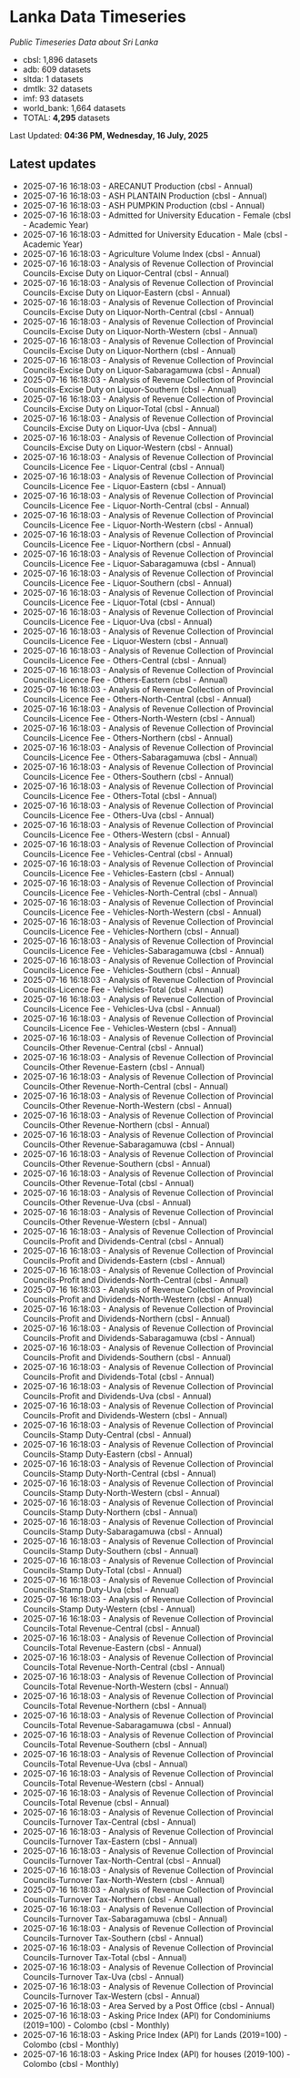 # Lanka Data Timeseries
*Public Timeseries Data about Sri Lanka*

* cbsl: 1,896 datasets
* adb: 609 datasets
* sltda: 1 datasets
* dmtlk: 32 datasets
* imf: 93 datasets
* world_bank: 1,664 datasets
* TOTAL: **4,295** datasets

Last Updated: **04:36 PM, Wednesday, 16 July, 2025**

## Latest updates

* 2025-07-16 16:18:03 - ARECANUT Production (cbsl - Annual)
* 2025-07-16 16:18:03 - ASH PLANTAIN Production (cbsl - Annual)
* 2025-07-16 16:18:03 - ASH PUMPKIN Production (cbsl - Annual)
* 2025-07-16 16:18:03 - Admitted for University Education - Female (cbsl - Academic Year)
* 2025-07-16 16:18:03 - Admitted for University Education - Male (cbsl - Academic Year)
* 2025-07-16 16:18:03 - Agriculture Volume Index (cbsl - Annual)
* 2025-07-16 16:18:03 - Analysis of Revenue Collection of Provincial Councils-Excise Duty on Liquor-Central (cbsl - Annual)
* 2025-07-16 16:18:03 - Analysis of Revenue Collection of Provincial Councils-Excise Duty on Liquor-Eastern (cbsl - Annual)
* 2025-07-16 16:18:03 - Analysis of Revenue Collection of Provincial Councils-Excise Duty on Liquor-North-Central (cbsl - Annual)
* 2025-07-16 16:18:03 - Analysis of Revenue Collection of Provincial Councils-Excise Duty on Liquor-North-Western (cbsl - Annual)
* 2025-07-16 16:18:03 - Analysis of Revenue Collection of Provincial Councils-Excise Duty on Liquor-Northern (cbsl - Annual)
* 2025-07-16 16:18:03 - Analysis of Revenue Collection of Provincial Councils-Excise Duty on Liquor-Sabaragamuwa (cbsl - Annual)
* 2025-07-16 16:18:03 - Analysis of Revenue Collection of Provincial Councils-Excise Duty on Liquor-Southern (cbsl - Annual)
* 2025-07-16 16:18:03 - Analysis of Revenue Collection of Provincial Councils-Excise Duty on Liquor-Total (cbsl - Annual)
* 2025-07-16 16:18:03 - Analysis of Revenue Collection of Provincial Councils-Excise Duty on Liquor-Uva (cbsl - Annual)
* 2025-07-16 16:18:03 - Analysis of Revenue Collection of Provincial Councils-Excise Duty on Liquor-Western (cbsl - Annual)
* 2025-07-16 16:18:03 - Analysis of Revenue Collection of Provincial Councils-Licence Fee - Liquor-Central (cbsl - Annual)
* 2025-07-16 16:18:03 - Analysis of Revenue Collection of Provincial Councils-Licence Fee - Liquor-Eastern (cbsl - Annual)
* 2025-07-16 16:18:03 - Analysis of Revenue Collection of Provincial Councils-Licence Fee - Liquor-North-Central (cbsl - Annual)
* 2025-07-16 16:18:03 - Analysis of Revenue Collection of Provincial Councils-Licence Fee - Liquor-North-Western (cbsl - Annual)
* 2025-07-16 16:18:03 - Analysis of Revenue Collection of Provincial Councils-Licence Fee - Liquor-Northern (cbsl - Annual)
* 2025-07-16 16:18:03 - Analysis of Revenue Collection of Provincial Councils-Licence Fee - Liquor-Sabaragamuwa (cbsl - Annual)
* 2025-07-16 16:18:03 - Analysis of Revenue Collection of Provincial Councils-Licence Fee - Liquor-Southern (cbsl - Annual)
* 2025-07-16 16:18:03 - Analysis of Revenue Collection of Provincial Councils-Licence Fee - Liquor-Total (cbsl - Annual)
* 2025-07-16 16:18:03 - Analysis of Revenue Collection of Provincial Councils-Licence Fee - Liquor-Uva (cbsl - Annual)
* 2025-07-16 16:18:03 - Analysis of Revenue Collection of Provincial Councils-Licence Fee - Liquor-Western (cbsl - Annual)
* 2025-07-16 16:18:03 - Analysis of Revenue Collection of Provincial Councils-Licence Fee - Others-Central (cbsl - Annual)
* 2025-07-16 16:18:03 - Analysis of Revenue Collection of Provincial Councils-Licence Fee - Others-Eastern (cbsl - Annual)
* 2025-07-16 16:18:03 - Analysis of Revenue Collection of Provincial Councils-Licence Fee - Others-North-Central (cbsl - Annual)
* 2025-07-16 16:18:03 - Analysis of Revenue Collection of Provincial Councils-Licence Fee - Others-North-Western (cbsl - Annual)
* 2025-07-16 16:18:03 - Analysis of Revenue Collection of Provincial Councils-Licence Fee - Others-Northern (cbsl - Annual)
* 2025-07-16 16:18:03 - Analysis of Revenue Collection of Provincial Councils-Licence Fee - Others-Sabaragamuwa (cbsl - Annual)
* 2025-07-16 16:18:03 - Analysis of Revenue Collection of Provincial Councils-Licence Fee - Others-Southern (cbsl - Annual)
* 2025-07-16 16:18:03 - Analysis of Revenue Collection of Provincial Councils-Licence Fee - Others-Total (cbsl - Annual)
* 2025-07-16 16:18:03 - Analysis of Revenue Collection of Provincial Councils-Licence Fee - Others-Uva (cbsl - Annual)
* 2025-07-16 16:18:03 - Analysis of Revenue Collection of Provincial Councils-Licence Fee - Others-Western (cbsl - Annual)
* 2025-07-16 16:18:03 - Analysis of Revenue Collection of Provincial Councils-Licence Fee - Vehicles-Central (cbsl - Annual)
* 2025-07-16 16:18:03 - Analysis of Revenue Collection of Provincial Councils-Licence Fee - Vehicles-Eastern (cbsl - Annual)
* 2025-07-16 16:18:03 - Analysis of Revenue Collection of Provincial Councils-Licence Fee - Vehicles-North-Central (cbsl - Annual)
* 2025-07-16 16:18:03 - Analysis of Revenue Collection of Provincial Councils-Licence Fee - Vehicles-North-Western (cbsl - Annual)
* 2025-07-16 16:18:03 - Analysis of Revenue Collection of Provincial Councils-Licence Fee - Vehicles-Northern (cbsl - Annual)
* 2025-07-16 16:18:03 - Analysis of Revenue Collection of Provincial Councils-Licence Fee - Vehicles-Sabaragamuwa (cbsl - Annual)
* 2025-07-16 16:18:03 - Analysis of Revenue Collection of Provincial Councils-Licence Fee - Vehicles-Southern (cbsl - Annual)
* 2025-07-16 16:18:03 - Analysis of Revenue Collection of Provincial Councils-Licence Fee - Vehicles-Total (cbsl - Annual)
* 2025-07-16 16:18:03 - Analysis of Revenue Collection of Provincial Councils-Licence Fee - Vehicles-Uva (cbsl - Annual)
* 2025-07-16 16:18:03 - Analysis of Revenue Collection of Provincial Councils-Licence Fee - Vehicles-Western (cbsl - Annual)
* 2025-07-16 16:18:03 - Analysis of Revenue Collection of Provincial Councils-Other Revenue-Central (cbsl - Annual)
* 2025-07-16 16:18:03 - Analysis of Revenue Collection of Provincial Councils-Other Revenue-Eastern (cbsl - Annual)
* 2025-07-16 16:18:03 - Analysis of Revenue Collection of Provincial Councils-Other Revenue-North-Central (cbsl - Annual)
* 2025-07-16 16:18:03 - Analysis of Revenue Collection of Provincial Councils-Other Revenue-North-Western (cbsl - Annual)
* 2025-07-16 16:18:03 - Analysis of Revenue Collection of Provincial Councils-Other Revenue-Northern (cbsl - Annual)
* 2025-07-16 16:18:03 - Analysis of Revenue Collection of Provincial Councils-Other Revenue-Sabaragamuwa (cbsl - Annual)
* 2025-07-16 16:18:03 - Analysis of Revenue Collection of Provincial Councils-Other Revenue-Southern (cbsl - Annual)
* 2025-07-16 16:18:03 - Analysis of Revenue Collection of Provincial Councils-Other Revenue-Total (cbsl - Annual)
* 2025-07-16 16:18:03 - Analysis of Revenue Collection of Provincial Councils-Other Revenue-Uva (cbsl - Annual)
* 2025-07-16 16:18:03 - Analysis of Revenue Collection of Provincial Councils-Other Revenue-Western (cbsl - Annual)
* 2025-07-16 16:18:03 - Analysis of Revenue Collection of Provincial Councils-Profit and Dividends-Central (cbsl - Annual)
* 2025-07-16 16:18:03 - Analysis of Revenue Collection of Provincial Councils-Profit and Dividends-Eastern (cbsl - Annual)
* 2025-07-16 16:18:03 - Analysis of Revenue Collection of Provincial Councils-Profit and Dividends-North-Central (cbsl - Annual)
* 2025-07-16 16:18:03 - Analysis of Revenue Collection of Provincial Councils-Profit and Dividends-North-Western (cbsl - Annual)
* 2025-07-16 16:18:03 - Analysis of Revenue Collection of Provincial Councils-Profit and Dividends-Northern (cbsl - Annual)
* 2025-07-16 16:18:03 - Analysis of Revenue Collection of Provincial Councils-Profit and Dividends-Sabaragamuwa (cbsl - Annual)
* 2025-07-16 16:18:03 - Analysis of Revenue Collection of Provincial Councils-Profit and Dividends-Southern (cbsl - Annual)
* 2025-07-16 16:18:03 - Analysis of Revenue Collection of Provincial Councils-Profit and Dividends-Total (cbsl - Annual)
* 2025-07-16 16:18:03 - Analysis of Revenue Collection of Provincial Councils-Profit and Dividends-Uva (cbsl - Annual)
* 2025-07-16 16:18:03 - Analysis of Revenue Collection of Provincial Councils-Profit and Dividends-Western (cbsl - Annual)
* 2025-07-16 16:18:03 - Analysis of Revenue Collection of Provincial Councils-Stamp Duty-Central (cbsl - Annual)
* 2025-07-16 16:18:03 - Analysis of Revenue Collection of Provincial Councils-Stamp Duty-Eastern (cbsl - Annual)
* 2025-07-16 16:18:03 - Analysis of Revenue Collection of Provincial Councils-Stamp Duty-North-Central (cbsl - Annual)
* 2025-07-16 16:18:03 - Analysis of Revenue Collection of Provincial Councils-Stamp Duty-North-Western (cbsl - Annual)
* 2025-07-16 16:18:03 - Analysis of Revenue Collection of Provincial Councils-Stamp Duty-Northern (cbsl - Annual)
* 2025-07-16 16:18:03 - Analysis of Revenue Collection of Provincial Councils-Stamp Duty-Sabaragamuwa (cbsl - Annual)
* 2025-07-16 16:18:03 - Analysis of Revenue Collection of Provincial Councils-Stamp Duty-Southern (cbsl - Annual)
* 2025-07-16 16:18:03 - Analysis of Revenue Collection of Provincial Councils-Stamp Duty-Total (cbsl - Annual)
* 2025-07-16 16:18:03 - Analysis of Revenue Collection of Provincial Councils-Stamp Duty-Uva (cbsl - Annual)
* 2025-07-16 16:18:03 - Analysis of Revenue Collection of Provincial Councils-Stamp Duty-Western (cbsl - Annual)
* 2025-07-16 16:18:03 - Analysis of Revenue Collection of Provincial Councils-Total Revenue-Central (cbsl - Annual)
* 2025-07-16 16:18:03 - Analysis of Revenue Collection of Provincial Councils-Total Revenue-Eastern (cbsl - Annual)
* 2025-07-16 16:18:03 - Analysis of Revenue Collection of Provincial Councils-Total Revenue-North-Central (cbsl - Annual)
* 2025-07-16 16:18:03 - Analysis of Revenue Collection of Provincial Councils-Total Revenue-North-Western (cbsl - Annual)
* 2025-07-16 16:18:03 - Analysis of Revenue Collection of Provincial Councils-Total Revenue-Northern (cbsl - Annual)
* 2025-07-16 16:18:03 - Analysis of Revenue Collection of Provincial Councils-Total Revenue-Sabaragamuwa (cbsl - Annual)
* 2025-07-16 16:18:03 - Analysis of Revenue Collection of Provincial Councils-Total Revenue-Southern (cbsl - Annual)
* 2025-07-16 16:18:03 - Analysis of Revenue Collection of Provincial Councils-Total Revenue-Uva (cbsl - Annual)
* 2025-07-16 16:18:03 - Analysis of Revenue Collection of Provincial Councils-Total Revenue-Western (cbsl - Annual)
* 2025-07-16 16:18:03 - Analysis of Revenue Collection of Provincial Councils-Total Revenue (cbsl - Annual)
* 2025-07-16 16:18:03 - Analysis of Revenue Collection of Provincial Councils-Turnover Tax-Central (cbsl - Annual)
* 2025-07-16 16:18:03 - Analysis of Revenue Collection of Provincial Councils-Turnover Tax-Eastern (cbsl - Annual)
* 2025-07-16 16:18:03 - Analysis of Revenue Collection of Provincial Councils-Turnover Tax-North-Central (cbsl - Annual)
* 2025-07-16 16:18:03 - Analysis of Revenue Collection of Provincial Councils-Turnover Tax-North-Western (cbsl - Annual)
* 2025-07-16 16:18:03 - Analysis of Revenue Collection of Provincial Councils-Turnover Tax-Northern (cbsl - Annual)
* 2025-07-16 16:18:03 - Analysis of Revenue Collection of Provincial Councils-Turnover Tax-Sabaragamuwa (cbsl - Annual)
* 2025-07-16 16:18:03 - Analysis of Revenue Collection of Provincial Councils-Turnover Tax-Southern (cbsl - Annual)
* 2025-07-16 16:18:03 - Analysis of Revenue Collection of Provincial Councils-Turnover Tax-Total (cbsl - Annual)
* 2025-07-16 16:18:03 - Analysis of Revenue Collection of Provincial Councils-Turnover Tax-Uva (cbsl - Annual)
* 2025-07-16 16:18:03 - Analysis of Revenue Collection of Provincial Councils-Turnover Tax-Western (cbsl - Annual)
* 2025-07-16 16:18:03 - Area Served by a Post Office (cbsl - Annual)
* 2025-07-16 16:18:03 - Asking Price Index (API) for Condominiums (2019=100) - Colombo (cbsl - Monthly)
* 2025-07-16 16:18:03 - Asking Price Index (API) for Lands (2019=100) - Colombo (cbsl - Monthly)
* 2025-07-16 16:18:03 - Asking Price Index (API) for houses (2019-100) - Colombo (cbsl - Monthly)